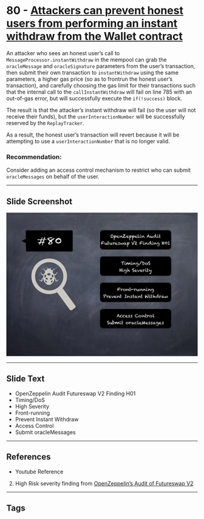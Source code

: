 
# 80 - [Attackers can prevent honest users from performing an instant withdraw from the Wallet contract](./Attackers%20can%20prevent%20honest%20users%20from%20performing%20an%20instant%20withdraw%20from%20the%20Wallet%20contract.md)

An attacker who sees an honest user’s call to `MessageProcessor.instantWithdraw` in the mempool can grab the `oracleMessage` and `oracleSignature` parameters from the user’s transaction, then submit their own transaction to `instantWithdraw` using the same parameters, a higher gas price (so as to frontrun the honest user’s transaction), and carefully choosing the gas limit for their transactions such that the internal call to the `callInstantWithdraw` will fail on line 785 with an out-of-gas error, but will successfully execute the `if(!success)` block. 

The result is that the attacker’s instant withdraw will fail (so the user will not receive their funds), but the `userInteractionNumber` will be successfully reserved by the `ReplayTracker`. 

As a result, the honest user’s transaction will revert because it will be attempting to use a `userInteractionNumber` that is no longer valid.

### Recommendation:
Consider adding an access control mechanism to restrict who can submit `oracleMessages` on behalf of the user.
___
## Slide Screenshot
![080.png](../../images/7.%20Audit%20Findings%20101/080.png)
___
## Slide Text
- OpenZeppelin Audit Futureswap V2 Finding H01
- Timing/DoS
- High Severity
- Front-running
- Prevent Instant Withdraw
- Access Control
- Submit oracleMessages
___
## References
- Youtube Reference
2. High Risk severity finding from [OpenZeppelin’s Audit of Futureswap V2](https://blog.openzeppelin.com/futureswap-v2-audit/)
___
## Tags
